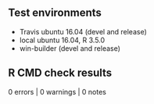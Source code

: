 ## Test environments
* Travis ubuntu 16.04 (devel and release)
* local ubuntu 16.04, R 3.5.0
* win-builder (devel and release)

## R CMD check results

0 errors | 0 warnings | 0 notes



